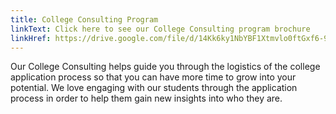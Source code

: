 ```yaml
---
title: College Consulting Program
linkText: Click here to see our College Consulting program brochure
linkHref: https://drive.google.com/file/d/14Kk6ky1NbYBF1Xtmvlo0ftGxf6-9DTNf/view?usp=sharing
---
```

Our College Consulting helps guide you through the logistics of the college application process so that you can have more time to grow into your potential. We love engaging with our students through the application process in order to help them gain new insights into who they are.